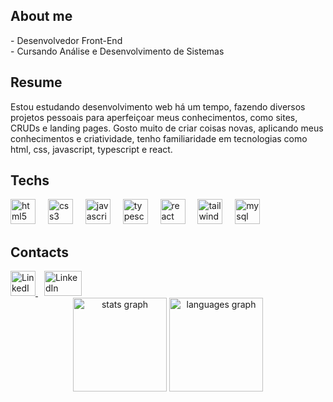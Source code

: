 <link rel="stylesheet" href="https://cdnjs.cloudflare.com/ajax/libs/font-awesome/6.0.0-beta3/css/all.min.css">

<h2>About me</h2>
<span>- Desenvolvedor Front-End</span><br>
<span>- Cursando Análise e Desenvolvimento de Sistemas</span><br>

<h2>Resume</h2>
Estou estudando desenvolvimento web há um tempo, fazendo diversos projetos pessoais para aperfeiçoar meus conhecimentos, como sites, CRUDs e landing pages. Gosto muito de criar coisas novas, aplicando meus conhecimentos e criatividade, tenho familiaridade em tecnologias como html, css, javascript, typescript e react.

<h2>Techs</h2>
<div align="left">
  <img src="https://cdn.jsdelivr.net/gh/devicons/devicon/icons/html5/html5-original.svg" height="40" alt="html5 logo"  />
  <img width="12" />
  <img src="https://cdn.jsdelivr.net/gh/devicons/devicon/icons/css3/css3-original.svg" height="40" alt="css3 logo"  />
  <img width="12" />
  <img src="https://cdn.jsdelivr.net/gh/devicons/devicon/icons/javascript/javascript-original.svg" height="40" alt="javascript logo"  />
  <img width="12" />
  <img src="https://cdn.jsdelivr.net/gh/devicons/devicon/icons/typescript/typescript-original.svg" height="40" alt="typescript logo"  />
  <img width="12" />
  <img src="https://cdn.jsdelivr.net/gh/devicons/devicon/icons/react/react-original.svg" height="40" alt="react logo"  />
  <img width="12" />
  <img src="https://cdn.jsdelivr.net/gh/devicons/devicon/icons/tailwindcss/tailwindcss-original-wordmark.svg" height="40" alt="tailwindcss logo"  />
  <img width="12" />
  <img src="https://logospng.org/wp-content/uploads/mongodb.png" height="40" alt="mysql logo"  />
</div>


<h2>Contacts</h2>
<div class="redes">
<a href="https://www.linkedin.com/in/izaias-francisco-s/" target="_blank" style="padding-right: 10px;">
    <img src="https://upload.wikimedia.org/wikipedia/commons/c/ca/LinkedIn_logo_initials.png" width="40px" height="40px" alt="LinkedIn">
</a>
  <a href="mailto:izaiasfrancisco2020@gmail.com?subject=Assunto%20do%20Email&body=Texto%20inicial%20do%20email" target="_blank">
    <img src="https://raw.githubusercontent.com/maurodesouza/profile-readme-generator/master/src/assets/icons/social/gmail/default.svg" width="60px"; height="40px"; alt="LinkedIn">
</a>
</div>

<div align="center">
  <img src="https://github-readme-stats.vercel.app/api?username=IzaiasFrancisco0&hide_title=false&hide_rank=false&show_icons=true&include_all_commits=true&count_private=true&disable_animations=false&theme=dracula&locale=en&hide_border=false&order=1" height="150" alt="stats graph"  />
  <img src="https://github-readme-stats.vercel.app/api/top-langs?username=IzaiasFrancisco0&locale=en&hide_title=false&layout=compact&card_width=320&langs_count=5&theme=dracula&hide_border=false&order=2" height="150" alt="languages graph"  />
</div>

###


###

###
